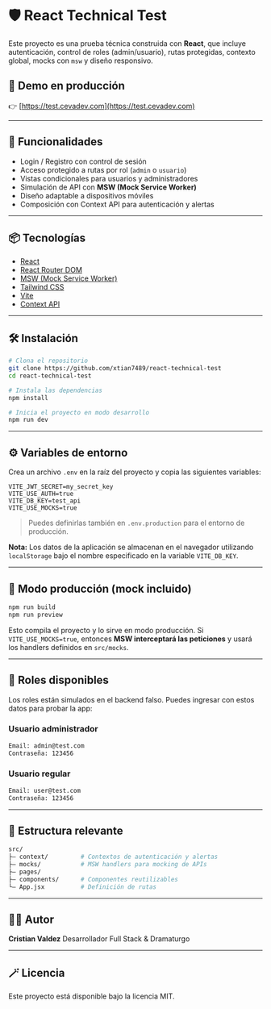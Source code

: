 # 🛡️ React Technical Test

Este proyecto es una prueba técnica construida con **React**, que incluye autenticación, control de roles (admin/usuario), rutas protegidas, contexto global, mocks con `msw` y diseño responsivo.

## 🚀 Demo en producción

👉 [https://test.cevadev.com](https://test.cevadev.com)

---

## 🧹 Funcionalidades

- Login / Registro con control de sesión
- Acceso protegido a rutas por rol (`admin` o `usuario`)
- Vistas condicionales para usuarios y administradores
- Simulación de API con **MSW (Mock Service Worker)**
- Diseño adaptable a dispositivos móviles
- Composición con Context API para autenticación y alertas

---

## 📦 Tecnologías

- [React](https://reactjs.org/)
- [React Router DOM](https://reactrouter.com/)
- [MSW (Mock Service Worker)](https://mswjs.io/)
- [Tailwind CSS](https://tailwindcss.com/)
- [Vite](https://vitejs.dev/)
- [Context API](https://reactjs.org/docs/context.html)

---

## 🛠️ Instalación

```bash
# Clona el repositorio
git clone https://github.com/xtian7489/react-technical-test
cd react-technical-test

# Instala las dependencias
npm install

# Inicia el proyecto en modo desarrollo
npm run dev
```

---

## ⚙️ Variables de entorno

Crea un archivo `.env` en la raíz del proyecto y copia las siguientes variables:

```env
VITE_JWT_SECRET=my_secret_key
VITE_USE_AUTH=true
VITE_DB_KEY=test_api
VITE_USE_MOCKS=true
```

> Puedes definirlas también en `.env.production` para el entorno de producción.

**Nota:** Los datos de la aplicación se almacenan en el navegador utilizando `localStorage` bajo el nombre especificado en la variable `VITE_DB_KEY`.

---

## 🥪 Modo producción (mock incluido)

```bash
npm run build
npm run preview
```

Esto compila el proyecto y lo sirve en modo producción. Si `VITE_USE_MOCKS=true`, entonces **MSW interceptará las peticiones** y usará los handlers definidos en `src/mocks`.

---

## 🔐 Roles disponibles

Los roles están simulados en el backend falso. Puedes ingresar con estos datos para probar la app:

### Usuario administrador

```bash
Email: admin@test.com
Contraseña: 123456
```

### Usuario regular

```bash
Email: user@test.com
Contraseña: 123456
```

---

## 📂 Estructura relevante

```bash
src/
├— context/         # Contextos de autenticación y alertas
├— mocks/           # MSW handlers para mocking de APIs
├— pages/
├— components/      # Componentes reutilizables
└— App.jsx          # Definición de rutas
```

---

## 🧑‍💻 Autor

**Cristian Valdez**
Desarrollador Full Stack & Dramaturgo

---

## 🪄 Licencia

Este proyecto está disponible bajo la licencia MIT.
